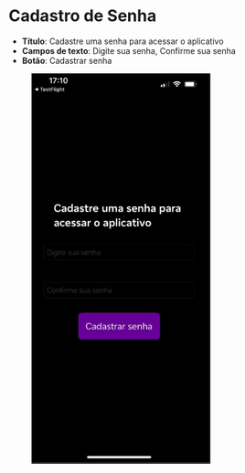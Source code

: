 # Cadastro de Senha



* **Título**: Cadastre uma senha para acessar o aplicativo
* **Campos de texto**: Digite sua senha, Confirme sua senha
* **Botão**: Cadastrar senha

<figure><img src="../../.gitbook/assets/image (6).png" alt="" width="313"><figcaption></figcaption></figure>

####
